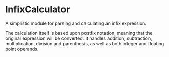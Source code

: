 InfixCalculator
===============

A simplistic module for parsing and calculating an infix expression.

The calculation itself is based upon postfix notation, meaning that the original expression will be converted.
It handles addition, subtraction, multiplication, division and parenthesis, as well as both integer and floating point operands.

